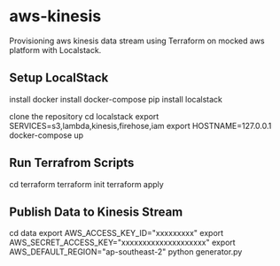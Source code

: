 # aws-kinesis

Provisioning aws kinesis data stream using Terraform on mocked aws platform with Localstack.



## Setup LocalStack 
 

install docker 
install docker-compose 
pip install localstack 
 
clone the repository 
cd localstack 
export SERVICES=s3,lambda,kinesis,firehose,iam 
export HOSTNAME=127.0.0.1 
docker-compose up 
 


## Run Terrafrom Scripts
 
cd terraform 
terraform init 
terraform apply 



## Publish Data to Kinesis Stream 
 
cd data
export AWS_ACCESS_KEY_ID="xxxxxxxxx"
export AWS_SECRET_ACCESS_KEY="xxxxxxxxxxxxxxxxxxxx"
export AWS_DEFAULT_REGION="ap-southeast-2"
python generator.py

